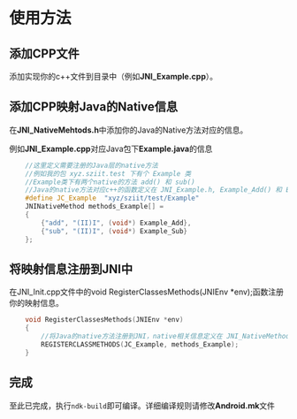 # 使用方法

## 添加CPP文件

添加实现你的c++文件到目录中（例如**JNI_Example.cpp**）。

## 添加CPP映射Java的Native信息

在**JNI_NativeMehtods.h**中添加你的Java的Native方法对应的信息。

例如**JNI_Example.cpp**对应Java包下**Example.java**的信息

```cpp
    //这里定义需要注册的Java层的native方法
    //例如我的包 xyz.sziit.test 下有个 Example 类
    //Example类下有两个native的方法 add() 和 sub()
    //Java的native方法对应c++的函数定义在 JNI_Example.h, Example_Add() 和 Example_Sub()
    #define JC_Example  "xyz/sziit/test/Example"
    JNINativeMethod methods_Example[] =
    {
        {"add", "(II)I", (void*) Example_Add},
        {"sub", "(II)I", (void*) Example_Sub}
    };
```

## 将映射信息注册到JNI中

在JNI_Init.cpp文件中的void RegisterClassesMethods(JNIEnv *env);函数注册你的映射信息。

```cpp
    void RegisterClassesMethods(JNIEnv *env)
    {
        //将Java的native方法注册到JNI，native相关信息定义在 JNI_NativeMethods.h 中
        REGISTERCLASSMETHODS(JC_Example, methods_Example);
    }
```

## 完成

至此已完成，执行`ndk-build`即可编译。详细编译规则请修改**Android.mk**文件